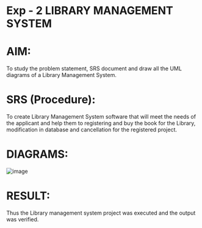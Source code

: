 # Exp - 2 LIBRARY MANAGEMENT SYSTEM

# AIM:
To study the problem statement, SRS document and draw all the UML diagrams of a Library Management System.

# SRS (Procedure):
To create Library Management System software that will meet the needs of the applicant and help
them to registering and buy the book for the Library,
modification in database and cancellation for the registered project.

# DIAGRAMS:
![image](https://github.com/user-attachments/assets/cbe9c9a4-8b07-4824-a211-84a647e31f0b)


# RESULT:
Thus the Library management system project was executed and the output was verified.
